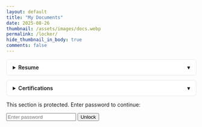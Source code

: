 ```yaml
---
layout: default
title: "My Documents"
date: 2025-08-26
thumbnail: /assets/images/docs.webp
permalink: /locker/
hide_thumbnail_in_body: true
comments: false
---
```


<!-- Accordion item -->
<details>
  <summary>Resume</summary>
  <div>
    <p>
      <a href="/assets/images/bio/Rahul_Bhattacharya_Resume.pdf" target="_blank">Rahul Bhattacharya Resume</a>
    </p>
  </div>
</details>

<details>
  <summary>Certifications</summary>
  <div>
    <p>
      <a href="/assets/images/bio/Gen%20AI%20Engineering%20with%20LLMs%20IBM%20Certification%20Sp.pdf" target="_blank">Gen AI with LLM Specialization Certificate</a>
    </p>
  </div>
</details>

<style>
  details { border: 1px solid #e5e7eb; border-radius: 8px; padding: .75rem 1rem; margin: .75rem 0; background:#fff; }
  details[open] { box-shadow: 0 2px 10px rgba(0,0,0,.05); }
  summary { cursor: pointer; font-weight: 600; outline: none; }
  summary::-webkit-details-marker { display: none; }
  summary::after { content:"▾"; float:right; transition: transform .2s ease; }
  details[open] summary::after { transform: rotate(180deg); }
  details > div { margin-top: .75rem; }
</style>
<div id="locker-container" style="display: none;">
  <h2>Protected Content</h2>
  <p><a href="/assets/secret-doc.pdf" download>Download Secret Doc</a></p>
</div>

<div id="login-form">
  <p>This section is protected. Enter password to continue:</p>
  <input type="password" id="passwordInput" placeholder="Enter password" />
  <button onclick="checkPassword()">Unlock</button>
  <p id="error-msg" style="color: red;"></p>
</div>

<script>
  const PASSWORD = "713"; // Set your password here

  function checkPassword() {
    const input = document.getElementById("passwordInput").value;
    if (input === PASSWORD) {
      document.getElementById("locker-container").style.display = "block";
      document.getElementById("login-form").style.display = "none";
    } else {
      document.getElementById("error-msg").textContent = "Incorrect password!";
    }
  }
</script>
